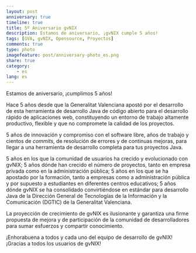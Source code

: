 ```yaml
---
layout: post
anniversary: true
timeline: true
title: 5º Aniversario gvNIX
description: Estamos de aniversario, ¡gvNIX cumple 5 años!
tags: [GVA, gvNIX, Opensource, Proyectos]
comments: true
type: photo
imagefeature: post/anniversary-photo_es.png
share: true
category:
    - es
lang: es
---
```



Estamos de aniversario, ¡cumplimos 5 años!

Hace 5 años desde que la Generalitat Valenciana apostó por el desarrollo de esta
herramienta de desarrollo Java de código abierto para el desarrollo rápido de
aplicaciones web, constituyendo un entorno de trabajo altamente productivo,
flexible y que no compromete la calidad de los proyectos.

5 años de innovación y compromiso con el software libre,
años de trabajo y cientos de _commits_,
de resolución de errores y de continuas mejoras,
para llegar a una herramienta de desarrollo
completa para tus proyectos Java.

5 años en los que la comunidad de usuarios ha crecido y evolucionado con gvNIX;
5 años dónde han crecido el número de proyectos, tanto en empresa privada como en la administración pública;
5 años en los que se ha apostado por la formación, tanto a empresas como a administración
pública y por supuesto a estudiantes en diferentes centros educativos;
5 años dónde gvNIX se ha consolidado convirtiéndose en
estándar para desarrollo Java de la Dirección General de Tecnologías de la
Información y la Comunicación (DGTIC) de la Generalitat Valenciana.

La proyección de crecimiento de gvNIX es ilusionante y garantiza una firme
propuesta de mejora y de participación de la comunidad de
desarrolladores para sumar esfuerzos y compartir conocimiento.

¡Enhorabuena a todos y cada uno del equipo de desarrollo de gvNIX!
¡Gracias a todos los usuarios de gvNIX!


